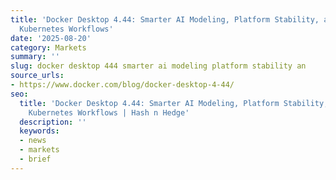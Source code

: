 ```yaml
---
title: 'Docker Desktop 4.44: Smarter AI Modeling, Platform Stability, and Streamlined
  Kubernetes Workflows'
date: '2025-08-20'
category: Markets
summary: ''
slug: docker desktop 444 smarter ai modeling platform stability an
source_urls:
- https://www.docker.com/blog/docker-desktop-4-44/
seo:
  title: 'Docker Desktop 4.44: Smarter AI Modeling, Platform Stability, and Streamlined
    Kubernetes Workflows | Hash n Hedge'
  description: ''
  keywords:
  - news
  - markets
  - brief
---
```



